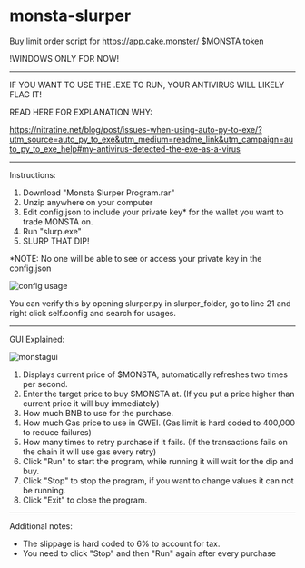 # monsta-slurper
Buy limit order script for https://app.cake.monster/ $MONSTA token

!WINDOWS ONLY FOR NOW!

-----------------------------------

IF YOU WANT TO USE THE .EXE TO RUN, YOUR ANTIVIRUS WILL LIKELY FLAG IT!

READ HERE FOR EXPLANATION WHY:

https://nitratine.net/blog/post/issues-when-using-auto-py-to-exe/?utm_source=auto_py_to_exe&utm_medium=readme_link&utm_campaign=auto_py_to_exe_help#my-antivirus-detected-the-exe-as-a-virus

-----------------------------------

Instructions:
1. Download "Monsta Slurper Program.rar"
2. Unzip anywhere on your computer
3. Edit config.json to include your private key* for the wallet you want to trade MONSTA on.
4. Run "slurp.exe"
5. SLURP THAT DIP!

*NOTE: No one will be able to see or access your private key in the config.json

![config usage](https://user-images.githubusercontent.com/90290113/138597240-5058bf31-a5b4-4096-99cd-4fc10c7662ec.JPG)

You can verify this by opening slurper.py in slurper_folder, go to line 21 and right click self.config and search for usages.

-----------------------------------

GUI Explained:

![monstagui](https://user-images.githubusercontent.com/90290113/138597137-983177e3-6b74-47ca-9675-85cbdd72b63b.png)

1. Displays current price of $MONSTA, automatically refreshes two times per second.
2. Enter the target price to buy $MONSTA at. (If you put a price higher than current price it will buy immediately)
3. How much BNB to use for the purchase.
4. How much Gas price to use in GWEI. (Gas limit is hard coded to 400,000 to reduce failures)
5. How many times to retry purchase if it fails. (If the transactions fails on the chain it will use gas every retry)
6. Click "Run" to start the program, while running it will wait for the dip and buy.
7. Click "Stop" to stop the program, if you want to change values it can not be running.
8. Click "Exit" to close the program.

-----------------------------------

Additional notes:
- The slippage is hard coded to 6% to account for tax.
- You need to click "Stop" and then "Run" again after every purchase
